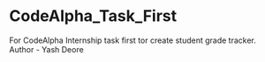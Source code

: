 # CodeAlpha_Task_First
For CodeAlpha Internship task first tor create student grade tracker.
<br>
Author - Yash Deore
